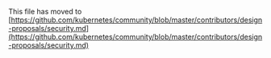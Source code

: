 This file has moved to [https://github.com/kubernetes/community/blob/master/contributors/design-proposals/security.md](https://github.com/kubernetes/community/blob/master/contributors/design-proposals/security.md)
